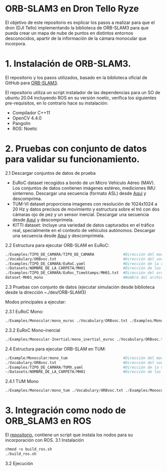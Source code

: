 # ORB-SLAM3 en Dron Tello Ryze
El objetivo de este repositorio es explicar los pasos a realizar para que el dron (DJI Tello) 
implementando la biblioteca de ORB-SLAM3 para que pueda crear un mapa de nube de puntos en distintos
entornos desconocidos, apartir de la información de la cámara monocular que incorpora.
# 1. Instalación de ORB-SLAM3.
El repositorio y los pasos utilizados, basado en la biblioteca oficial de GitHub para 
[ORB-SLAM3](https://github.com/aliaxam153/ORB_SLAM3?tab=readme-ov-file).

El repositorio utiliza un script instalador de las dependencias para un SO de ubuntu 20.04 incluyendo
ROS en su versión noetic, verifica los siguientes pre-requisitos, en lo contrario hace su instalación:
- Compilador C++11
- OpenCV 4.4.0
- Pangolin
- ROS: Noetic

# 2. Pruebas con conjunto de datos para validar su funcionamiento.
2.1 Descargar conjuntos de datos de prueba
- EuRoC dataset recogidos a bordo de un Micro Vehículo Aéreo (MAV). Los conjuntos de datos contienen imágenes estéreo, mediciones IMU sinterreno. Descargar una secuencia (formato ASL) desde [Aqui](https://projects.asl.ethz.ch/datasets/doku.php?id=kmavvisualinertialdatasets) y descomprima.
- TUM-VI dataset proporciona imagenes con resolución de 1024x1024 a 20 Hz y datos precisos de movimiento y estructura sobre el tró con dos cámaras ojo de pez y un sensor inercial. Descargar una secuencia desde [Aqui](https://cvg.cit.tum.de/data/datasets/visual-inertial-dataset) y descomprimela.
- KITTI dataset: Incluye una variedad de datos capturados en el tráfico real, specialmente en el contexto de vehículos autónomos. Descargar una secuencia desde [Aqui](https://www.cvlibs.net/datasets/kitti/eval_odometry.php) y descomprimela.

2.2 Estructura para ejecutar ORB-SLAM en EuRoC:
``` python
./Examples/TIPO_DE_CAMARA/TIPO_DE_CAMARA             #Dirección del modo de cámara a evaluar
./Vocabulary/ORBvoc.txt                              #Dirección del vocabulario 
./Examples/TIPÓ_DE_CAMARA/EuRoC.yaml                 #Dirección de la configuración de la cámara
~/Datasets/NOMBRE_DE_LA_CARPETA/MH01                 #Dirección de las secuencias del conjunto de pruebas
./Examples/TIPO_DE_CAMARA/EuRoc_TimeStamps/MH01.txt  #Dirección del orden de las secuencias
dataset-MH01_mono                                    #Nombre del archivo de salida (keyframe)
```
2.3 Pruebas con conjunto de datos (ejecutar simulación desde biblioteca desde la dirección ~./dev/ORB-SLAM3)

Modos principales a ejecutar:

2.3.1 EuRoC Mono:
``` python
./Examples/Monocular/mono_euroc ./Vocabulary/ORBvoc.txt ./Examples/Monocular/EuRoC.yaml ~/datasets/EuRoC/MH_01_easy ./Examples/Monocular/EuRoC_TimeStamps/MH01.txt dataset-MH01_mono
```
2.3.2 EuRoC Mono-inercial
``` python
./Examples/Monocular-Inertial/mono_inertial_euroc ./Vocabulary/ORBvoc.txt ./Examples/Monocular-Inertial/EuRoC.yaml ~/datasets/EuRoC/MH_01_easy ./Examples/Monocular-Inertial/EuRoC_TimeStamps/MH01.txt dataset-MH01_monoi
```
2.4 Estructura para ejecutar ORB-SLAM en TUM:
``` python
./Example/Monocular/mono_tum                         #Dirección del modo de cámara a evaluar
./Vocabulary/ORBvoc.txt                              #Dirección del vocabulario 
./Examples/TIPO_DE_CAMARA/TUMX.yaml                  #Dirección de la configuración de la cámara
~/Datasets/NOMBRE_DE_LA_CARPETA/MH01                 #Dirección de las secuencias del conjunto de pruebas
```
2.4.1 TUM Mono
``` python
./Examples/Monocular/mono_tum ./Vocabulary/ORBvoc.txt ./Examples/Monocular/TUM1.yaml ~/datasets/rgbd_dataset_freiburg1_xyz/
```
# 3. Integración como nodo de ORB_SLAM3 en ROS
El [repositorio](https://github.com/aliaxam153/ORB_SLAM3?tab=readme-ov-file), contiene un script
que instala los nodos para su incorporación con ROS.
3.1 Instalación
``` python
chmod +x build_ros.sh
./build_ros.sh
```
3.2 Ejecución

